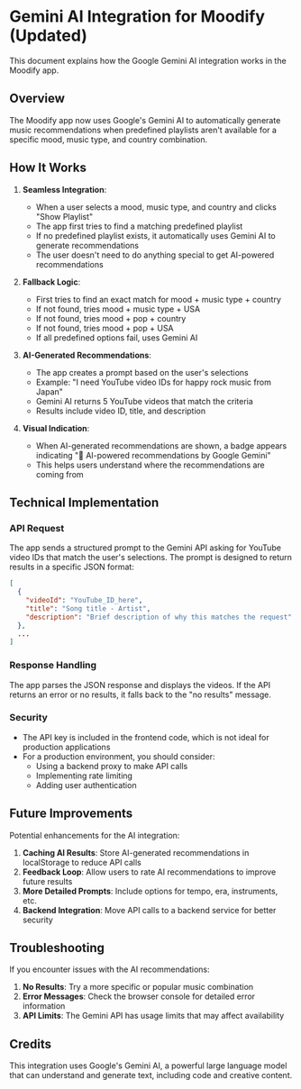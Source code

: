# Gemini AI Integration for Moodify (Updated)

This document explains how the Google Gemini AI integration works in the Moodify app.

## Overview

The Moodify app now uses Google's Gemini AI to automatically generate music recommendations when predefined playlists aren't available for a specific mood, music type, and country combination.

## How It Works

1. **Seamless Integration**:
   - When a user selects a mood, music type, and country and clicks "Show Playlist"
   - The app first tries to find a matching predefined playlist
   - If no predefined playlist exists, it automatically uses Gemini AI to generate recommendations
   - The user doesn't need to do anything special to get AI-powered recommendations

2. **Fallback Logic**:
   - First tries to find an exact match for mood + music type + country
   - If not found, tries mood + music type + USA
   - If not found, tries mood + pop + country
   - If not found, tries mood + pop + USA
   - If all predefined options fail, uses Gemini AI

3. **AI-Generated Recommendations**:
   - The app creates a prompt based on the user's selections
   - Example: "I need YouTube video IDs for happy rock music from Japan"
   - Gemini AI returns 5 YouTube videos that match the criteria
   - Results include video ID, title, and description

4. **Visual Indication**:
   - When AI-generated recommendations are shown, a badge appears indicating "🤖 AI-powered recommendations by Google Gemini"
   - This helps users understand where the recommendations are coming from

## Technical Implementation

### API Request

The app sends a structured prompt to the Gemini API asking for YouTube video IDs that match the user's selections. The prompt is designed to return results in a specific JSON format:

```json
[
  {
    "videoId": "YouTube_ID_here",
    "title": "Song title - Artist",
    "description": "Brief description of why this matches the request"
  },
  ...
]
```

### Response Handling

The app parses the JSON response and displays the videos. If the API returns an error or no results, it falls back to the "no results" message.

### Security

- The API key is included in the frontend code, which is not ideal for production applications
- For a production environment, you should consider:
  - Using a backend proxy to make API calls
  - Implementing rate limiting
  - Adding user authentication

## Future Improvements

Potential enhancements for the AI integration:

1. **Caching AI Results**: Store AI-generated recommendations in localStorage to reduce API calls
2. **Feedback Loop**: Allow users to rate AI recommendations to improve future results
3. **More Detailed Prompts**: Include options for tempo, era, instruments, etc.
4. **Backend Integration**: Move API calls to a backend service for better security

## Troubleshooting

If you encounter issues with the AI recommendations:

1. **No Results**: Try a more specific or popular music combination
2. **Error Messages**: Check the browser console for detailed error information
3. **API Limits**: The Gemini API has usage limits that may affect availability

## Credits

This integration uses Google's Gemini AI, a powerful large language model that can understand and generate text, including code and creative content.
